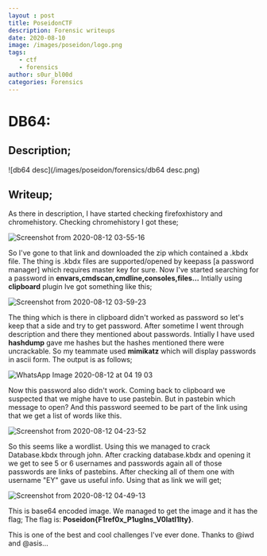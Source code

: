 ```yaml
---
layout : post
title: PoseidonCTF
description: Forensic writeups
date: 2020-08-10
image: /images/poseidon/logo.png
tags:
   - ctf
   - forensics
author: s0ur_bl00d
categories: Forensics
---
```

# DB64:

## Description;
![db64 desc](/images/poseidon/forensics/db64 desc.png)


## Writeup;

As there in description, I have started checking firefoxhistory and chromehistory.
Checking chromehistory I got these;

![Screenshot from 2020-08-12 03-55-16](https://user-images.githubusercontent.com/47820151/90007553-cbec2780-dc4f-11ea-816b-7294bcf8ba00.png)


So I've gone to that link and downloaded the zip which contained a .kbdx file.
The thing is .kbdx files are supported/opened by keepass [a password manager] which requires master key for sure.
Now I've started searching for a password in **envars,cmdscan,cmdline,consoles,files...**
Intially using **clipboard** plugin Ive got something like this;

![Screenshot from 2020-08-12 03-59-23](https://user-images.githubusercontent.com/47820151/90007834-49179c80-dc50-11ea-83cd-4024951a7284.png)

The thing which is there in clipboard didn't worked as password so let's keep that a side and try to get password.
After sometime I went through description and there they mentioned about passwords.
Intially I have used **hashdump** gave me hashes but the hashes mentioned there were uncrackable.
So my teammate used **mimikatz** which will display passwords in ascii form.
The output is as follows;

![WhatsApp Image 2020-08-12 at 04 19 03](https://user-images.githubusercontent.com/47820151/90009519-0c00d980-dc53-11ea-8f51-04e6f252edd5.jpeg)

Now this password also didn't work. Coming back to clipboard we suspected that we mighe have to use pastebin.
But in pastebin which message to open? And this password seemed to be part of the link using that we get a list of words like this.

![Screenshot from 2020-08-12 04-23-52](https://user-images.githubusercontent.com/47820151/90012279-f215c580-dc57-11ea-8c1c-49343fd78678.png)

So this seems like a wordlist. Using this we managed to crack Database.kbdx through john.
After cracking database.kbdx and opening it we get to see 5 or 6 usernames and passwords again all of those passwords are links of pastebins. 
After checking all of them one with username "EY" gave us useful info. Using that as link we will get;

![Screenshot from 2020-08-12 04-49-13](https://user-images.githubusercontent.com/47820151/90011892-3b194a00-dc57-11ea-8e0b-2759d52e672c.png)

This is base64 encoded image. We managed to get the image and it has the flag;
The flag is: **Poseidon{F1ref0x_P1ugIns_V0latI1Ity}**.

This is one of the best and cool challenges I've ever done.
Thanks to @iwd and @asis...
